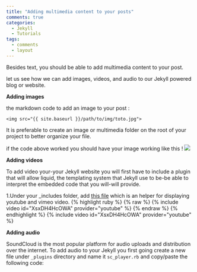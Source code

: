 ```yaml
---
title: "Adding multimedia content to your posts"
comments: true
categories:
  - Jekyll
  - Tutorials
tags:
  - comments
  - layout
---
```


Besides text, you should be able to add multimedia content to your post.

let us see how we can add images, videos, and audio to our Jekyll powered blog or website.


**Adding images**

the markdown code to add an image to your post :


`<img src="{{ site.baseurl }}/path/to/img/toto.jpg">`

It is preferable to create an image or multimedia folder on the root of your project to better organize your file.

if the code above worked you should have your image working like this !
<img src="{{ site.baseurl }}/assets/images/markdown.jpg">


**Adding videos**

To add video your-your Jekyll website you will first have to include a plugin that will allow liquid, the templating system that Jekyll use to be-be able to interpret the embedded code that you will-will provide.

1.Under your _includes folder, add [this file](https://github.com/IziDevSpot/blog/blob/master/_includes/video) which is an helper for displaying youtube and vimeo video.
{% highlight ruby %}
{% raw %}
{% include video id="XsxDH4HcOWA" provider="youtube" %}
{% endraw %}
{% endhighlight %}
{% include video id="XsxDH4HcOWA" provider="youtube" %}



**Adding audio**

SoundCloud is the most popular platform for audio uploads and distribution over the internet. 
To add audio to your Jekyll you first going create a new file under  `_plugins` directory and name it  `sc_player.rb` and copy/paste the following code:
